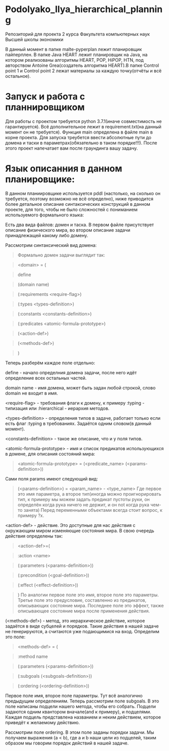 # Podolyako_Ilya_hierarchical_planning

Репозиторий для проекта 2 курса Факультета компьютерных наук Высшей школы экономики

В данный момент в папке malte-pyperplan лежит планировщик пайперплен. В папке Java HEART лежит планировщик на Java, на котором реализованы алгоритмы HEART, POP, HiPOP, HTN, под авторством Antoine Grea(создатель алгоритма HEART).В папке Control point 1 и Control point 2 лежат материалы за каждую точку(отчёты и всё остальное).


# Запуск и работа с планнировщиком

Для работы с проектом требуется python 3.7.1(иначе совместимость не гарантируется). Всё дополнительное лежит в requirement.txt(на данный момент он не требуется). Функция main определена в файле main в корне проекта. Для запуска треубется ввести абсолютные пути до домена и таски в параметрах(обязательно в таком порядке!!!). После этого проект напечатает вам после граундинга вашу задачу.

# Язык описанния в данном планировщике:
В данном планиировщике используется pddl (настолько, на сколько он требуется, поэтому возможно не всё определно), ниже приводится более детальное описание синтаксических конструкций в данном проекте, для того, чтобы не было сложностей с пониманием используемого формального языка:

Есть два вида файлов: домен и таска. В первом файле присутствует описание физического мира, во втором описание задачи принадлежащей какому либо домену.

Рассмотрим синтаксический вид домена:

>Формально домен задачи выглядит так:

>\<domain\> = (

>define

>(domain name)

>(:requirements \<require-flag\>)

>(:types \<types-definition\>)

>(:constants \<constants-definition\>)
  
>(:predicates \<atomic-formula-prototype\>)

>(\<action-def\>)

>(\<methods-def\>)

>)

Теперь разберём каждое поле отдельно:

define - начало определния домена задачи, после него идёт определение всех остальных частей.

domain name - имя домена, может быть задан любой строкой, слово domain не входит в имя.

\<require-flag\> - требования флаги к домену, к примеру :typing - типизация или :hierarchical - иерархия методов.

\<types-definition\> - определения типов в задаче, работает только если есть флаг :typing в требованиях. Задаётся одним словом(в данный момент).

\<constants-definition\> - такое же описание, что и у поля типов.

<atomic-formula-prototype\> - имя и список предикатов использующихся в домене, для описания состояний мира:

> \<atomic-formula-prototype\>	=	(\<predicate_name\> (\<params-definition\>))

Сами поля params имеют следующий вид:

>(\<params-definition\>) = 	<param_name> - <type_name>
Где первое это имя параметра, а второе тип(иногда можно проигнорировать тип, к примеру мы можем задать предикат пустоты руки, он определён когда рука ничего не держит, и он not когда рука чем-то занята)
Перед переменными объектами всегда стоит вопрос, к примеру ?x.

\<action-def\> - действие. Это доступные для нас действия с окружающим миром изменяющие состояния мира. В свою очередь действия определены так:
>\<action-def\>=(

>:action	\<name\>

>(:parameters (\<params-definition\>))

>(:precondition (\<goal-definition\>))

>(:effect (\<effect-definition\>))

>)
По аналогии первое поле это имя, второе поле это параметры. Третье поле это предусловие, составленно из предикатов, описывающих состояние мира. Последнее поле это эффект, также описывающее состояние мира после применения действия.

(\<methods-def\>) - метод, это иерархическое действие, которое задаётся в виде субцелей и порядков. Такие действия в нашей задаче не генерируются, а считаются уже подающимися на вход. Определим это поле:

> \<methods-def\> = (

>:method name

>(:parameters (\<params-definition\>))

>(:subgoals (\<subgoals-definition\>))

>(:ordering (\<ordering-definition\>))

Первое поле имя, второе поле параметры. Тут всё аналогично предыдущим определениям. Теперь рассмотрим поле subgoals. В это поле написаны подцели нашего метода, чтобы его собрать. Подцели задаются одним квантором вначале(and к примеру), и подцелями. Каждая подцель представлена названием и неким действием, которое приведёт к желаемому действию. 

Рассмотрим поле ordering. В этом поле заданы порядки задачи. Мы получаем выражения (a < b), где a и b наши цели из подцелей, таким образом мы говорим порядок действий в нашей задаче.












